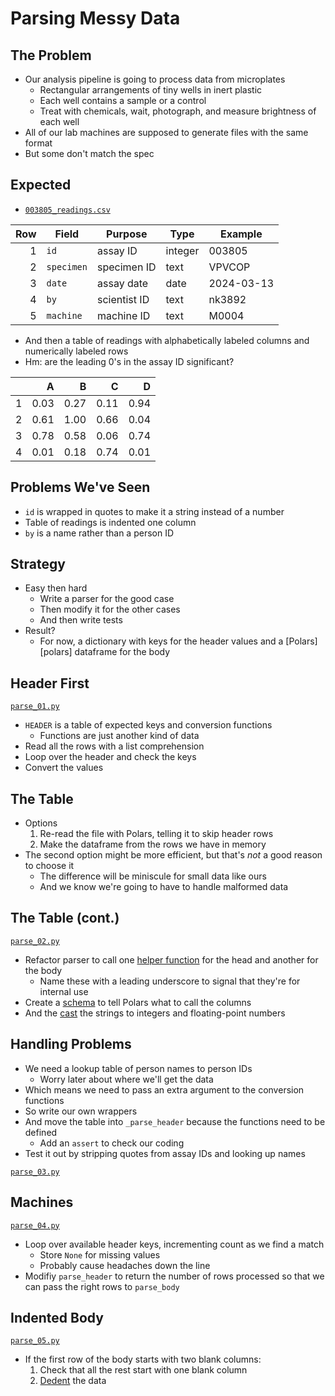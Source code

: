 # Parsing Messy Data

## The Problem

-   Our analysis pipeline is going to process data from microplates
    -   Rectangular arrangements of tiny wells in inert plastic
    -   Each well contains a sample or a control
    -   Treat with chemicals, wait, photograph, and measure brightness of each well
-   All of our lab machines are supposed to generate files with the same format
-   But some don't match the spec

## Expected

-   [`003805_readings.csv`](003805_readings.csv)

| Row | Field      | Purpose      | Type    | Example    |
| --: | ---------- | ------------ | ------- | ---------- |
|   1 | `id`       | assay ID     | integer | 003805     |
|   2 | `specimen` | specimen ID  | text    | VPVCOP     |
|   3 | `date`     | assay date   | date    | 2024-03-13 |
|   4 | `by`       | scientist ID | text    | nk3892     |
|   5 | `machine`  | machine ID   | text    | M0004      |

-   And then a table of readings with alphabetically labeled columns
    and numerically labeled rows
-   Hm: are the leading 0's in the assay ID significant?

|    | A    | B    | C    | D    |
| -: | ---: | ---: | ---: | ---: |
|  1 | 0.03 | 0.27 | 0.11 | 0.94 |
|  2 | 0.61 | 1.00 | 0.66 | 0.04 |
|  3 | 0.78 | 0.58 | 0.06 | 0.74 |
|  4 | 0.01 | 0.18 | 0.74 | 0.01 |

## Problems We've Seen

-   `id` is wrapped in quotes to make it a string instead of a number
-   Table of readings is indented one column
-   `by` is a name rather than a person ID

## Strategy

-   Easy then hard
    -   Write a parser for the good case
    -   Then modify it for the other cases
    -   And then write tests
-   Result?
    -   For now, a dictionary with keys for the header values
        and a [Polars][polars] dataframe for the body

## Header First

[`parse_01.py`](./parse_01.py)

-   `HEADER` is a table of expected keys and conversion functions
    -   Functions are just another kind of data
-   Read all the rows with a list comprehension
-   Loop over the header and check the keys
-   Convert the values

## The Table

-   Options
    1.  Re-read the file with Polars, telling it to skip header rows
    2.  Make the dataframe from the rows we have in memory
-   The second option might be more efficient, but that's *not* a good reason to choose it
    -   The difference will be miniscule for small data like ours
    -   And we know we're going to have to handle malformed data

## The Table (cont.)

[`parse_02.py`](./parse_02.py)

-   Refactor parser to call one [helper function](g:helper_function) for the head
    and another for the body
    -   Name these with a leading underscore to signal that they're for internal use
-   Create a [schema](g:schema) to tell Polars what to call the columns
-   And the [cast](g:cast) the strings to integers and floating-point numbers

## Handling Problems

-   We need a lookup table of person names to person IDs
    -   Worry later about where we'll get the data
-   Which means we need to pass an extra argument to the conversion functions
-   So write our own wrappers
-   And move the table into `_parse_header` because the functions need to be defined
    -   Add an `assert` to check our coding
-   Test it out by stripping quotes from assay IDs and looking up names

[`parse_03.py`](./parse_03.py)

## Machines

[`parse_04.py`](./parse_04.py)

-   Loop over available header keys, incrementing count as we find a match
    -   Store `None` for missing values
    -   Probably cause headaches down the line
-   Modifiy `parse_header` to return the number of rows processed
    so that we can pass the right rows to `parse_body`

## Indented Body

[`parse_05.py`](./parse_05.py)

-   If the first row of the body starts with two blank columns:
    1.  Check that all the rest start with one blank column
    2.  [Dedent](g:dedent) the data
